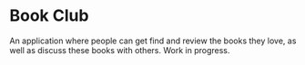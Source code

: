 # Book Club
An application where people can get find and review the books they love, as well as discuss these books with others. Work in progress.
